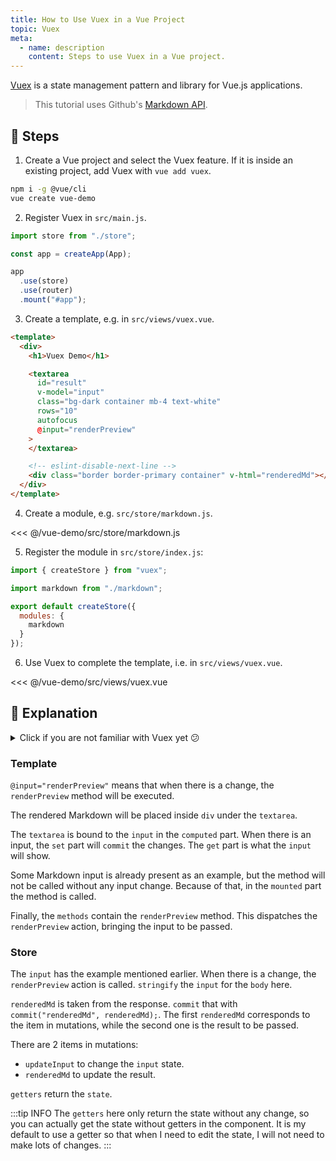 ```yaml
---
title: How to Use Vuex in a Vue Project
topic: Vuex
meta:
  - name: description
    content: Steps to use Vuex in a Vue project.
---
```


[Vuex](https://github.com/vuejs/vuex) is a state management pattern and library for Vue.js applications.

> This tutorial uses Github's [Markdown API](https://docs.github.com/en/free-pro-team@latest/rest/reference/markdown).

## :footprints: Steps

1. Create a Vue project and select the Vuex feature. If it is inside an existing project, add Vuex with `vue add vuex`.

```bash
npm i -g @vue/cli
vue create vue-demo
```

2. Register Vuex in `src/main.js`.

```js
import store from "./store";

const app = createApp(App);

app
  .use(store)
  .use(router)
  .mount("#app");
```

3. Create a template, e.g. in `src/views/vuex.vue`.

```html
<template>
  <div>
    <h1>Vuex Demo</h1>

    <textarea
      id="result"
      v-model="input"
      class="bg-dark container mb-4 text-white"
      rows="10"
      autofocus
      @input="renderPreview"
    >
    </textarea>

    <!-- eslint-disable-next-line -->
    <div class="border border-primary container" v-html="renderedMd"></div>
  </div>
</template>
```

4. Create a module, e.g. `src/store/markdown.js`.

<<< @/vue-demo/src/store/markdown.js

5. Register the module in `src/store/index.js`:

```js
import { createStore } from "vuex";

import markdown from "./markdown";

export default createStore({
  modules: {
    markdown
  }
});
```

6. Use Vuex to complete the template, i.e. in `src/views/vuex.vue`.

<<< @/vue-demo/src/views/vuex.vue

## :book: Explanation

<details>
  <summary>Click if you are not familiar with Vuex yet 😕</summary>

In simple words, [Vuex](https://vuex.vuejs.org/) is something we can use to manage state in our Vue project. **Store** is the container. This store consists of 4 parts:

- [state](https://vuex.vuejs.org/guide/state.html)
- [actions](https://vuex.vuejs.org/guide/actions.html)
- [mutations](https://vuex.vuejs.org/guide/mutations.html)
- [getters](https://vuex.vuejs.org/guide/getters.html)

Our Vue component `render` the initial **state**. Then, when we want to change it, perhaps after a button click, the component calls an action with `dispatch`. Vuex **actions** contains the actions we can use.

The called action does something, for example, make an API call. That action results in something we can change the state with. So at the end of the action, we `commit` that result. Vuex **mutations** contains the changes or mutations we can make.

When the change is already committed, the mutations `mutate` the state. Our component can access the state using **getters**. Getters are like the final processor of your state, so your component can get a ready to use state.

The component can also access the state without getters. It is OK to omit the getter if there is no need to process the state.

Finally, the component will re-render. That is it.

</details>

### Template

`@input="renderPreview"` means that when there is a change, the `renderPreview` method will be executed.

The rendered Markdown will be placed inside `div` under the `textarea`.

The `textarea` is bound to the `input` in the `computed` part. When there is an input, the `set` part will `commit` the changes. The `get` part is what the `input` will show.

Some Markdown input is already present as an example, but the method will not be called without any input change. Because of that, in the `mounted` part the method is called.

Finally, the `methods` contain the `renderPreview` method. This dispatches the `renderPreview` action, bringing the input to be passed.

### Store

The `input` has the example mentioned earlier. When there is a change, the `renderPreview` action is called. `stringify` the `input` for the `body` here.

`renderedMd` is taken from the response. `commit` that with `commit("renderedMd", renderedMd);`. The first `renderedMd` corresponds to the item in mutations, while the second one is the result to be passed.

There are 2 items in mutations:

- `updateInput` to change the `input` state.
- `renderedMd` to update the result.

`getters` return the `state`.

:::tip INFO
The `getters` here only return the state without any change, so you can actually get the state without getters in the component. It is my default to use a getter so that when I need to edit the state, I will not need to make lots of changes.
:::
